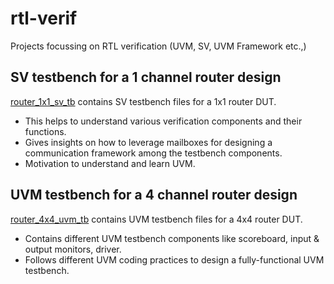 # rtl-verif
Projects focussing on RTL verification (UVM, SV, UVM Framework etc.,)

## SV testbench for a 1 channel router design
[router_1x1_sv_tb](./router_1x1_sv_tb) contains SV testbench files for a 1x1 router DUT.
- This helps to understand various verification components and their functions.
- Gives insights on how to leverage mailboxes for designing a communication framework among the testbench components.
- Motivation to understand and learn UVM.

## UVM testbench for a 4 channel router design
[router_4x4_uvm_tb](./router_4x4_uvm_tb) contains UVM testbench files for a 4x4 router DUT.
- Contains different UVM testbench components like scoreboard, input & output monitors, driver.
- Follows different UVM coding practices to design a fully-functional UVM testbench.